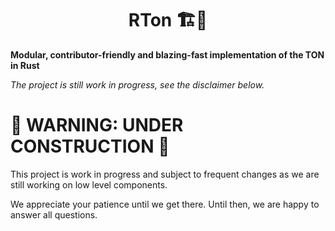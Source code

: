# <h1 align="center"> RTon 🏗️🚧 </h1>

**Modular, contributor-friendly and blazing-fast implementation of the TON in Rust**

*The project is still work in progress, see the disclaimer below.*

# 🚧 WARNING: UNDER CONSTRUCTION 🚧
This project is work in progress and subject to frequent changes as we are still working on low level components.

We appreciate your patience until we get there. Until then, we are happy to answer all questions.